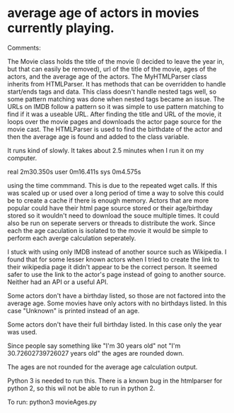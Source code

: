 # average age of actors in movies currently playing. 
Comments:

The Movie class holds the title of the movie (I decided to leave the year in, but that can easily be removed), url of the title of the movie, ages of the actors, and the average age of the actors. The MyHTMLParser class inherits from HTMLParser. It has methods that can be overridden to handle start/ends tags and data. This class doesn't handle nested tags well, so some pattern matching was done when nested tags became an issue. The URLs on IMDB follow a pattern so it was simple to use pattern matching to find if it was a useable URL. After finding the title and URL of the movie, it loops over the movie pages and downloads the actor page source for the movie cast. The HTMLParser is used to find the birthdate of the actor and then the average age is found and added to the class variable. 

It runs kind of slowly. It takes about 2.5 minutes when I run it on my computer. 

real	2m30.350s
user	0m16.411s
sys	0m4.575s

using the time commmand. This is due to the repeated wget calls. If this was scaled up or used over a long period of time a way to solve this could be to create a cache if there is enough memory. Actors that are more popular could have their html page source stored or their age/birthday stored so it wouldn't need to download the souce multiple times. It could also be run on seperate servers or threads to distribute the work. Since each the age caculation is isolated to the movie it would be simple to perform each averge calculation seperately. 

I stuck with using only IMDB instead of another source such as Wikipedia. I found that for some lesser known actors when I tried to create the link to their wikipedia page it didn't appear to be the correct person. It seemed safer to use the link to the actor's page instead of going to another source. Neither had an API or a useful API. 

Some actors don't have a birthday listed, so those are not factored into the average age. Some movies have only actors with no birthdays listed. In this case "Unknown" is printed instead of an age.  

Some actors don't have their full birthday listed. In this case only the year was used. 

Since people say something like "I'm 30 years old" not "I'm 30.72602739726027 years old" the ages are rounded down. 

The ages are not rounded for the average age calculation output. 

Python 3 is needed to run this. There is a known bug in the htmlparser for python 2, so this wil not be able to run in python 2.


To run:
python3 movieAges.py
